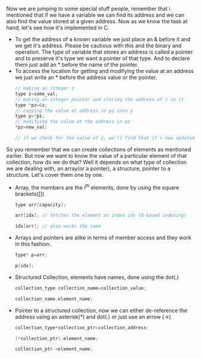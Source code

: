 Now we are jumping to some special stuff people, remember that i mentioned that if we have a variable we can find its address and we can also find the value stored at a given address. Now as we know the task at hand, let's see how it's implemented in C.

- To get the address of a known variable we just place an \& before it and we get it's address. Please be cautious with this and the binary and operation. The type of variable that stores an address is called a pointer and to preserve it's type we want a pointer of that type. And to declare them just add an \* before the name of the pointer.
- To access the location for getting and modifying the value at an address we just write an \* before the address value or the pointer.
	```c
	// making an integer z
	type z=some_val;
	// making an integer pointer and storing the address of z in it
	type *pz=&z;
	// copying the value at address in pz into y
	type y=*pz;
	// modifying the value at the address in pz
	*pz=new_val;
	
	// if we check for the value of z, we'll find that it's now updated to new_val
	```

So you remember that we can create collections of elements as mentioned earlier. But now we want to know the value of a particular element of that collection, how do we do that? Well it depends on what type of collection we are dealing with, an array(or a pointer), a structure, pointer to a structure. Let's cover them one by one.
- Array, the members are the $i^{th}$ elements, done by using the square brackets(\[\])
	```c
	type arr[capacity];
	
	arr[idx]; // fetches the element at index idx (0-based indexing)

	idx[arr]; // also works the same
	```
- Arrays and pointers are alike in terms of member access and they work in this fashion.
	```c
	type* p=arr;
	
	p[idx];
	```
- Structured Collection, elements have names, done using the dot(\.)
	```c
	collection_type collection_name=collection_value;
	
	collection_name.element_name;
	```
- Pointer to a structured collection, now we can either de-reference the address using an asterisk(\*) and dot(\.) or just use an arrow (\-\>)
	```c
	collection_type*collection_ptr=collection_address;
	
	(*collection_ptr).element_name;

	collection_ptr->element_name;
	```